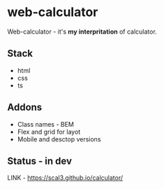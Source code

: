 # web-calculator

Web-calculator - it's __my interpritation__ of calculator.

## Stack
* html
* css
* ts

## Addons 
* Class names - BEM
* Flex and grid for layot
* Mobile and desctop versions

## Status - in dev

LINK - https://scal3.github.io/calculator/
